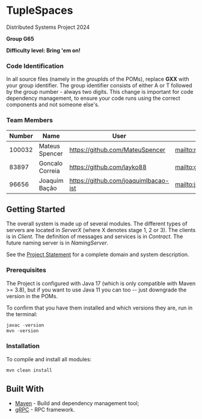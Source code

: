 # TupleSpaces

Distributed Systems Project 2024

**Group G65**

**Difficulty level: Bring 'em on!**


### Code Identification

In all source files (namely in the *groupId*s of the POMs), replace __GXX__ with your group identifier. The group
identifier consists of either A or T followed by the group number - always two digits. This change is important for 
code dependency management, to ensure your code runs using the correct components and not someone else's.

### Team Members

| Number | Name              | User                             | Email                                        |
|--------|-------------------|----------------------------------|----------------------------------------------|
| 100032 | Mateus Spencer    | <https://github.com/MateuSpencer>| <mailto:mateus.g.spencer@tecnico.ulisboa.pt> |
| 83897  | Goncalo Correia   | <https://github.com/layko88>     | <mailto:goncalo.t.correia@tecnico.ulisboa.pt>|
| 96656  | Joaquim Bação     | <https://github.com/joaquimlbacao-ist> | <mailto:joaquimluzbacao@tecnico.ulisboa.pt>  |

## Getting Started

The overall system is made up of several modules. The different types of servers are located in _ServerX_ (where X denotes stage 1, 2 or 3). 
The clients is in _Client_.
The definition of messages and services is in _Contract_. The future naming server
is in _NamingServer_.

See the [Project Statement](https://github.com/tecnico-distsys/TupleSpaces) for a complete domain and system description.

### Prerequisites

The Project is configured with Java 17 (which is only compatible with Maven >= 3.8), but if you want to use Java 11 you
can too -- just downgrade the version in the POMs.

To confirm that you have them installed and which versions they are, run in the terminal:

```s
javac -version
mvn -version
```

### Installation

To compile and install all modules:

```s
mvn clean install
```

## Built With

* [Maven](https://maven.apache.org/) - Build and dependency management tool;
* [gRPC](https://grpc.io/) - RPC framework.
